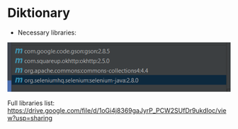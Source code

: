 # Diktionary
 
 * Necessary libraries:
 
![Libraries](libraries.PNG)

Full libraries list: https://drive.google.com/file/d/1oGi4j8369gaJyrP_PCW2SUfDr9ukdIoc/view?usp=sharing
